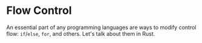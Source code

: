 # Flow Control

An essential part of any programming languages are ways to modify control flow:
`if`/`else`, `for`, and others. Let's talk about them in Rust.
